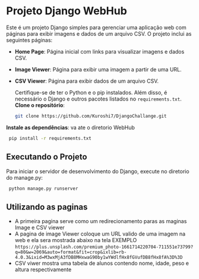 # Projeto Django WebHub

Este é um projeto Django simples para gerenciar uma aplicação web com páginas para exibir imagens e dados de um arquivo CSV. O projeto inclui as seguintes páginas:

- **Home Page**: Página inicial com links para visualizar imagens e dados CSV.
- **Image Viewer**: Página para exibir uma imagem a partir de uma URL.
- **CSV Viewer**: Página para exibir dados de um arquivo CSV.

  Certifique-se de ter o Python e o pip instalados. Além disso, é necessário o Django e outros pacotes listados no `requirements.txt`.
**Clone o repositório**:

    ```bash
    git clone https://github.com/Kuroshi7/DjangoChallange.git
    ```
**Instale as dependências**:
va ate o diretorio WebHub
   ```bash
    pip install -r requirements.txt
   ```

## Executando o Projeto

Para iniciar o servidor de desenvolvimento do Django, execute no diretorio do manage.py:

  ```bash
   python manage.py runserver
  ```
## Utilizando as paginas
- A primeira pagina serve como um redirecionamento paras as maginas Image e CSV viewer
- A pagina de image Viewer coloque um URL valido de uma imagem na web e ela sera mostrada abaixo na tela
  EXEMPLO ```
             https://plus.unsplash.com/premium_photo-1661714220704-711551e73799?q=80&w=2069&auto=format&fit=crop&ixlib=rb-4.0.3&ixid=M3wxMjA3fDB8MHxwaG90by1wYWdlfHx8fGVufDB8fHx8fA%3D%3D
          ```
- CSV viwer mostra uma tabela de alunos contendo nome, idade, peso e altura respectivamente

